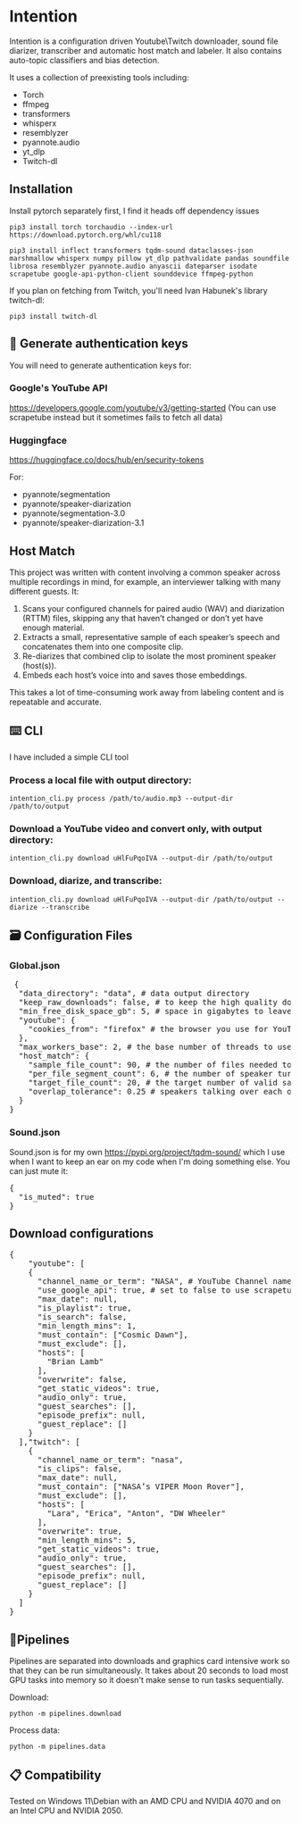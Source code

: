 # Intention

Intention is a configuration driven Youtube\Twitch downloader, sound file diarizer, transcriber and automatic host match and labeler. It also contains auto-topic classifiers and bias detection. 

It uses a collection of preexisting tools including:
* Torch
* ffmpeg
* transformers
* whisperx
* resemblyzer
* pyannote.audio
* yt_dlp
* Twitch-dl

## Installation
Install pytorch separately first, I find it heads off dependency issues

`pip3 install torch torchaudio --index-url https://download.pytorch.org/whl/cu118`

`pip3 install inflect transformers tqdm-sound dataclasses-json marshmallow whisperx numpy pillow yt_dlp pathvalidate pandas soundfile librosa resemblyzer pyannote.audio anyascii dateparser isodate scrapetube google-api-python-client sounddevice ffmpeg-python`

If you plan on fetching from Twitch, you'll need Ivan Habunek's library twitch-dl:

`pip3 install twitch-dl`

## 🔑 Generate authentication keys
You will need to generate authentication keys for: 
### Google's YouTube API 
https://developers.google.com/youtube/v3/getting-started
(You can use scrapetube instead but it sometimes fails to fetch all data)

### Huggingface
https://huggingface.co/docs/hub/en/security-tokens

For:
* pyannote/segmentation
* pyannote/speaker-diarization
* pyannote/segmentation-3.0
* pyannote/speaker-diarization-3.1



## Host Match
This project was written with content involving a common speaker across multiple recordings in mind, for example, an interviewer talking with many different guests. It:

1) Scans your configured channels for paired audio (WAV) and diarization (RTTM) files, skipping any that haven’t changed or don’t yet have enough material.
2) Extracts a small, representative sample of each speaker’s speech  and concatenates them into one composite clip.
3) Re-diarizes that combined clip to isolate the most prominent speaker (host(s)).
4) Embeds each host’s voice into and saves those embeddings.

This takes a lot of time-consuming work away from labeling content and is repeatable and accurate.


## ⌨️ CLI
I have included a simple CLI tool
### Process a local file with output directory:
`intention_cli.py process /path/to/audio.mp3 --output-dir /path/to/output`

### Download a YouTube video and convert only, with output directory:
`intention_cli.py download uHlFuPqoIVA --output-dir /path/to/output`

### Download, diarize, and transcribe:
`intention_cli.py download uHlFuPqoIVA --output-dir /path/to/output --diarize --transcribe`


## 🗃️ Configuration Files
### Global.json
<pre>
 {
  "data_directory": "data", # data output directory
  "keep_raw_downloads": false, # to keep the high quality downloads, false is correct unless you want to do something else with the raw data later on. 
  "min_free_disk_space_gb": 5, # space in gigabytes to leave free on disk
  "youtube": {
    "cookies_from": "firefox" # the browser you use for YouTube
  },
  "max_workers_base": 2, # the base number of threads to use for work, this auto scales, 2 is probably about right
  "host_match": {
    "sample_file_count": 90, # the number of files needed to compute auto host match
    "per_file_segment_count": 6, # the number of speaker turns to grab per file
    "target_file_count": 20, # the target number of valid sample files (because some samples won't be valid)
    "overlap_tolerance": 0.25 # speakers talking over each other
  }
}
</pre>

### Sound.json
Sound.json is for my own https://pypi.org/project/tqdm-sound/ which I use when I want to keep an ear on my code when I'm doing something else. You can just mute it:
<pre>
{
  "is_muted": true
}
</pre>

## Download configurations
<pre>
{
    "youtube": [
    {
      "channel_name_or_term": "NASA", # YouTube Channel named, playlist name etc
      "use_google_api": true, # set to false to use scrapetube
      "max_date": null,
      "is_playlist": true,
      "is_search": false,
      "min_length_mins": 1,
      "must_contain": ["Cosmic Dawn"],
      "must_exclude": [],
      "hosts": [
        "Brian Lamb"
      ],
      "overwrite": false,
      "get_static_videos": true,
      "audio_only": true,
      "guest_searches": [],
      "episode_prefix": null,
      "guest_replace": []
    }
  ],"twitch": [
    {
      "channel_name_or_term": "nasa",
      "is_clips": false,
      "max_date": null,
      "must_contain": ["NASA’s VIPER Moon Rover"],
      "must_exclude": [],
      "hosts": [
        "Lara", "Erica", "Anton", "DW Wheeler"
      ],
      "overwrite": true,
      "min_length_mins": 5,
      "get_static_videos": true,
      "audio_only": true,
      "guest_searches": [],
      "episode_prefix": null,
      "guest_replace": []
    }
  ]
}
</pre>


## 🚩Pipelines
Pipelines are separated into downloads and graphics card intensive work so that they can be run simultaneously. 
It takes about 20 seconds to load most GPU tasks into memory so it doesn't make sense to run tasks sequentially.

Download:

`python -m pipelines.download`

Process data:

`python -m pipelines.data`


## 📋 Compatibility
Tested on Windows 11\Debian with an AMD CPU and NVIDIA 4070 and on an Intel CPU and NVIDIA 2050.



